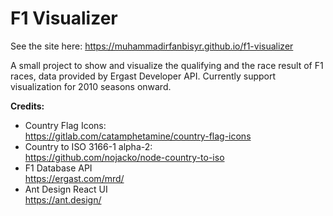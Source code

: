 <h1>F1 Visualizer</h1>

See the site here: https://muhammadirfanbisyr.github.io/f1-visualizer

A small project to show and visualize the qualifying and the race result of F1 races, data provided by Ergast Developer API. Currently support visualization for 2010 seasons onward. 

<b>Credits:</b><br/>
*   Country Flag Icons: <br/>
    https://gitlab.com/catamphetamine/country-flag-icons
*   Country to ISO 3166-1 alpha-2: <br/>
    https://github.com/nojacko/node-country-to-iso
*   F1 Database API <br/>
    https://ergast.com/mrd/
*   Ant Design React UI <br/>
    https://ant.design/

